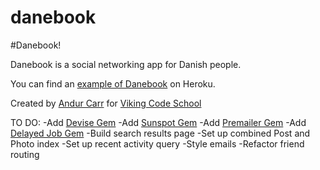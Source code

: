 danebook
========

#Danebook!

Danebook is a social networking app for Danish people.

You can find an [example of Danebook](https://danishbook.herokuapp.com/) on Heroku.

Created by [Andur Carr](https://github.com/LaMarseillaise) for [Viking Code School](http://vikingcodeschool.com)

TO DO:
-Add [Devise Gem](https://github.com/plataformatec/devise)
-Add [Sunspot Gem](https://github.com/sunspot/sunspot)
-Add [Premailer Gem](https://github.com/fphilipe/premailer-rails)
-Add [Delayed Job Gem](https://github.com/collectiveidea/delayed_job)
-Build search results page
-Set up combined Post and Photo index
-Set up recent activity query
-Style emails
-Refactor friend routing
